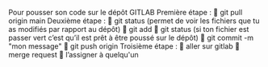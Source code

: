 Pour pousser son code sur le dépôt GITLAB
Première étape : 
	git pull origin main
Deuxième étape :
	git status            (permet de voir les fichiers que tu as modifiés par rapport au dépôt)
	git add <ton fichiers> 
	git status            (si ton fichier est passer vert c’est qu’il est prêt à être poussé sur le dépôt)
	git commit -m "mon message"
	git push origin <nom de sa branche>
Troisième étape :
	aller sur gitlab
	merge request
	l’assigner à quelqu'un